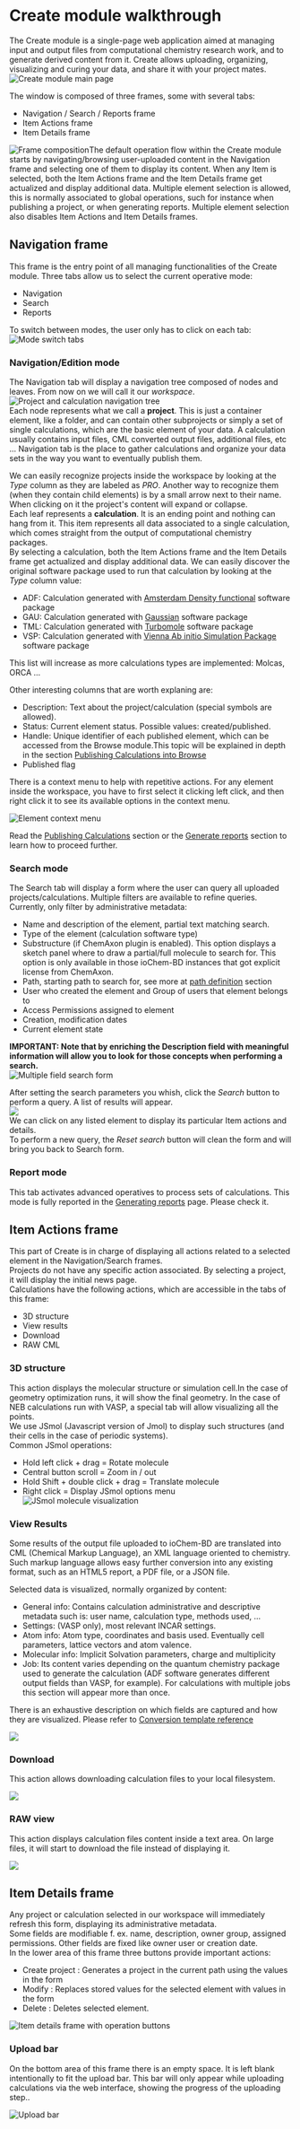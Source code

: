 # Create module walkthrough

The Create module is a single-page web application aimed at managing input and output files from computational chemistry research work, and to generate derived content from it. Create allows uploading, organizing, visualizing and curing your data, and share it with your project mates.  
![Create module main page](/images/CreateMain.png)

The window is composed of three frames, some with several tabs:

* Navigation / Search / Reports frame
* Item Actions frame
* Item Details frame

![Frame composition](/images/CreateMainPageFrames.png)The default operation flow within the Create module starts by navigating/browsing user-uploaded content in the Navigation frame and selecting one of them to display its content. When any Item is selected, both the Item Actions frame and the Item Details frame get actualized and display additional data. Multiple element selection is allowed, this is normally associated to global operations, such for instance when publishing a project, or when generating reports. Multiple element selection also disables Item Actions and Item Details frames.

## Navigation frame

This frame is the entry point of all managing functionalities of the Create module. Three tabs allow us to select the current operative mode:

* Navigation
* Search 
* Reports

To switch between modes, the user only has to click on each tab:  
![Mode switch tabs](/images/CreateNavigationTabs.png)

### Navigation/Edition mode

The Navigation tab will display a navigation tree composed of nodes and leaves. From now on we will call it our _workspace_.  
![Project and calculation navigation tree](/images/CreateNavigationTreeElements.png)  
Each node represents what we call a **project**. This is just a container element, like a folder, and can contain other subprojects or simply  a set of single calculations, which are the basic element of your data. A calculation usually contains input files, CML converted output files, additional files, etc ... Navigation tab is the place to gather calculations and organize your data sets in the way you want to eventually publish them.

  
We can easily recognize projects inside the workspace by looking at the _Type_ column as they are labeled as _PRO_. Another way to recognize them \(when they contain child elements\) is by a small arrow next to their name. When clicking on it the project's content will expand or collapse.  
Each leaf represents a **calculation**. It is an ending point and nothing can hang from it. This item represents all data associated to a single calculation, which comes straight from the output of computational chemistry packages.  
By selecting a calculation, both the Item Actions frame and the Item Details frame get actualized and display additional data. We can easily discover the original software package used to run that  calculation by looking at the _Type_ column value:

* ADF: Calculation generated with [Amsterdam Density functional](https://www.scm.com/) software package
* GAU: Calculation generated with [Gaussian](http://www.gaussian.com/) software package
* TML: Calculation generated with [Turbomole](http://www.turbomole.com/) software package
* VSP: Calculation generated with [Vienna Ab initio Simulation Package](https://www.vasp.at/) software package

This list will increase as more calculations types are implemented: Molcas, ORCA ...

Other interesting columns that are worth explaning are:

* Description: Text about the project/calculation \(special symbols are allowed\).
* Status: Current element status. Possible values: created/published.
* Handle: Unique identifier of each published element, which can be accessed from the Browse module.This topic will be explained in depth in the section [Publishing Calculations into Browse](/usage/publishing-calculations.md)
* Published flag 

There is a context menu to help with repetitive actions. For any element inside the workspace, you have to first select it clicking left click, and then right click it to see its available options in the context menu.

![Element context menu](/images/CreateNavigationTreeContextMenu.png)

Read the [Publishing Calculations](/usage/publishing-calculations.md) section or the [Generate reports](/usage/generating-reports.md "Generating reports") section to learn how to proceed further.

### Search mode

The Search tab will display a form where the user can query all uploaded projects/calculations. Multiple filters are available to refine queries.  
Currently, only filter by administrative metadata:

* Name and description of the element, partial text matching search.
* Type of the element \(calculation software type\)
* Substructure \(if ChemAxon plugin is enabled\). This option displays a sketch panel where to draw a partial/full molecule to search for. This option is only available in those ioChem-BD instances that got explicit license from ChemAxon.
* Path, starting path to search for, see more at [path definition](/usage/uploading-content-to-create/using-web-interface.md#paths) section
* User who created the element and Group of users that element belongs to
* Access Permissions assigned to element
* Creation, modification dates
* Current element state

**IMPORTANT: Note that by enriching the Description field with meaningful information will allow you to look for those concepts when performing a search.**  
![Multiple field search form](/images/CreateSearchForm.png)

After setting the search parameters you whish, click the _Search_ button to perform a query. A list of results will appear.  
![](/images/CreateSearchFormResults.png)  
We can click on any listed element to display its particular Item actions and details.  
To perform a new query, the _Reset search_ button will clean the form and will bring you back to Search form.

### Report mode

This tab activates advanced operatives to process sets of calculations. This mode is fully reported in the [Generating reports](/usage/generating-reports.md) page. Please check it.

## Item Actions frame

This part of Create is in charge of displaying all actions related to a selected element in the Navigation/Search frames.  
Projects do not have any specific action associated. By selecting a project, it will display the initial news page.  
Calculations have the following actions, which are accessible in the tabs of this frame:

* 3D structure
* View results
* Download
* RAW CML

### 3D structure

This action displays the molecular structure or simulation cell.In the case of geometry optimization runs, it will show the final geometry. In the case of NEB calculations run with VASP, a special tab will allow visualizing all the points.  
We use JSmol \(Javascript version of Jmol\) to display such structures \(and their cells in the case of periodic systems\).  
Common JSmol operations:

* Hold left click + drag = Rotate molecule
* Central button scroll = Zoom in / out
* Hold Shift + double click + drag = Translate molecule
* Right click = Display JSmol options menu
  ![JSmol molecule visualization](/images/CreateItemAction3DStructure.png)

### View Results

Some results of the output file uploaded to ioChem-BD are translated into CML \(Chemical Markup Language\), an XML language oriented to chemistry. Such markup language allows easy further conversion into any existing format, such as an HTML5 report, a PDF file, or a JSON file.

Selected data is visualized, normally organized by content:

* General info: Contains calculation administrative and descriptive metadata such is: user name, calculation type, methods used, ...
* Settings: \(VASP only\), most relevant INCAR settings.
* Atom info: Atom type, coordinates and basis used. Eventually cell parameters, lattice vectors and atom valence.
* Molecular info: Implicit Solvation parameters, charge and multiplicity
* Job: Its content varies depending on the quantum chemistry package used to generate the calculation \(ADF software generates different output fields than VASP, for example\). For calculations with multiple jobs this section will appear more than once.

There is an exhaustive description on which fields are captured and how they are visualized. Please refer to [Conversion template reference](http://www.iochem-bd.org/conversion/webhelp/index.html)

![](/images/CreateItemActionViewResults.png)

### Download

This action allows downloading calculation files to your local filesystem.

![](/images/CreateItemActionDownload.png)

### RAW view

This action displays calculation files content inside a text area. On large files, it will start to download the file instead of displaying it.

![](/images/CreateItemActionRaw.png)

## Item Details frame

Any  project or calculation selected in our workspace will immediately refresh this form, displaying its administrative metadata.  
Some fields are modifiable f. ex. name, description, owner group, assigned permissions. Other fields are fixed like owner user or creation date.  
In the lower area of this frame three buttons provide important actions:

* Create project : Generates a project in the current path using the values in the form
* Modify : Replaces stored values for the selected element with values in the form 
* Delete : Deletes selected  element.

![Item details frame with operation buttons](/images/CreateItemDetailsForm.png)

### Upload bar

On the bottom area of this frame there is an empty space. It is left blank intentionally to fit the upload bar. This bar will only appear while uploading calculations via the web interface, showing the progress of the uploading step..

![Upload bar](/images/CreateItemDetailsUploadBar.png)

